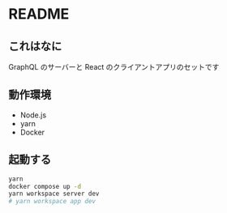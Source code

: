 # README

## これはなに

GraphQL のサーバーと React のクライアントアプリのセットです

## 動作環境

- Node.js
- yarn
- Docker

## 起動する

```bash
yarn
docker compose up -d
yarn workspace server dev
# yarn workspace app dev
```

